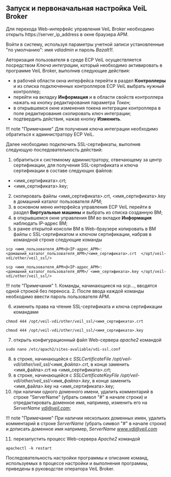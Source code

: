 ## Запуск и первоначальная настройка VeiL Broker

Для перехода Web-интерфейс управления VeiL Broker необходимо открыть https://server_ip_address в окне браузера АРМ.
 
Войти в систему, используя параметры учетной записи установленные "по умолчанию": имя *vdiadmin* и пароль *Bazalt1!*. 

Авторизация пользователя в среде ECP VeiL осуществляется посредством *Ключа интеграции*, который необходимо 
активировать в программе VeiL Broker, выполнив следующие действия: 
- в рабочей области окна интерфейса перейти в раздел **Контроллеры** и из списка подключенных 
контроллеров ECP VeiL выбрать нужный контроллер;
- перейти на вкладку **Информация** и в области свойств контроллера нажать на кнопку редактирования параметра *Токен*;
- в открывшемся окне изменения токена интеграции контроллера в поле редактирования скопировать ключ интеграции;
- подтвердить действия, нажав кнопку **Изменить**.

!!! note "Примечание" 
    Для получения ключа интеграции необходимо обратиться к администратору ECP VeiL.

Далее необходимо подключить SSL-сертификаты, выполнив следующую последовательность действий:
1. обратиться к системному администратору, отвечающему за центр сертификации, для получения 
SSL-сертификата и ключа сертификации в составе следующих файлов:
- <имя_сертификата>.crt;
- <имя_сертификата>.key;
2. скопировать файлы <имя_сертификата>.crt, <имя_сертификата>.key в домашний каталог пользователя АРМ;
3. в основном меню интерфейса управления ECP VeiL перейти в раздел **Виртуальные машины** и выбрать 
из списка созданную ВМ;
4. в открывшемся окне управления ВМ во вкладке **Информация** наблюдать IP-адрес ВМ;
5. в ранее открытой консоли ВМ в Web-браузере копировать в ВМ файлы с SSL-сертификатом и ключом 
сертификации, набрав в командной строке следующие команды

`scp <имя_пользователя_АРМ>@<IP-адрес_АРМ>: 
<домашний_каталог_пользователя_АРМ>/<имя_сертификата>.crt 
</opt/veil-vdi/other/veil_ssl/>`

`scp <имя_пользователя_АРМ>@<IP-адрес_АРМ>: 
<домашний_каталог_пользователя_АРМ>/
<имя_сертификата>.key </opt/veil-vdi/other/veil_ssl/>`

!!! note "Примечания"
    1. Команды, начинающиеся на *scp…*, вводятся одной строкой без переноса.
    2. После ввода каждой команды необходимо ввести пароль пользователя АРМ.

6. изменить права на чтение SSL-сертификата и ключа сертификации командами

`chmod 444 /opt/veil-vdi/other/veil_ssl/<имя_сертификата>.crt`

`chmod 444 /opt/veil-vdi/other/veil_ssl/<имя_сертификата>.key`

7. открыть конфигурационный файл Web-сервера *apache2* командой

`sudo nano /etc/apach2/sites-avaliable/vdi-ssl.conf`

8. в строке, начинающейся с *SSLCertificateFile 
/opt/veil-vdi/other/veil_ssl/<имя_файла>.crt*, в конце заменить <имя_файла>.crt на <имя_сертификата>.crt;
9. в строке, начинающейся с *SSLCertificateKeyFile 
/opt/veil-vdi/other/veil_ssl/<имя_файла>.key*, в конце заменить <имя_файла>.key на <имя_сертификата>.key;
10. при наличии одного доменного имени, удалить комментарий в строке "ServerName" (убрать символ "#" в начале строки) и отредактировать доменное имя, например, изменить его на *ServerName vdi@veil.com*;

!!! note "Примечание" 
    При наличии нескольких доменных имен, удалить комментарий в строке *ServerName* 
     (убрать символ "#" в начале строки) и дописать доменное имя например, *ServerName www.vdi@veil.com*

11. перезапустить процесс Web-сервера *Apache2* командой

`apachectl -k restart`

Последовательность настройки программы и описание команд, используемых в процессе настройки и 
выполнения программы, приведены в руководстве оператора VeiL Broker.

